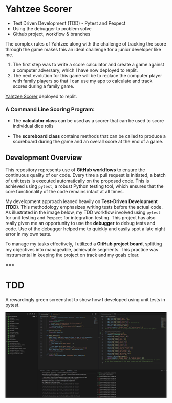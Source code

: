 # Yahtzee Scorer

- Test Driven Development (TDD) - Pytest and Pexpect
- Using the debugger to problem solve
- Github project, workflow & branches

The complex rules of Yahtzee along with the challenge of tracking the score through the game makes this an ideal challenge for a junior developer like me. 
1. The first step was to write a score calculator and create a game against a computer adversary, which I have now deployed to replit. 
2. The next evolution for this game will be to replace the computer player with family players so that I can use my app to calculate and track scores during a family game.

[Yahtzee Scorer](https://annwyl21.github.io/yahtzee_scorer/yahtzeedemo.html) deployed to replit.

### A Command Line Scoring Program:
- The **calculator class** can be used as a scorer that can be used to score individual dice rolls

- The **scoreboard class** contains methods that can be called to produce a scoreboard during the game and an overall score at the end of a game.

## Development Overview

This repository represents use of **GitHub workflows** to ensure the continuous quality of our code. Every time a pull request is initiated, a batch of unit tests is executed automatically on the proposed code. This is achieved using `pytest`, a robust Python testing tool, which ensures that the core functionality of the code remains intact at all times. 

My development approach leaned heavily on **Test-Driven Development (TDD)**. This methodology emphasizes writing tests before the actual code. As illustrated in the image below, my TDD workflow involved using `pytest` for unit testing and `Pexpect` for integration testing. This project has also really given me an opportunity to use the **debugger** to debug tests and code. Use of the debugger helped me to quickly and easily spot a late night error in my own tests.

To manage my tasks effectively, I utilized a **GitHub project board**, splitting my objectives into manageable, achievable segments. This practice was instrumental in keeping the project on track and my goals clear.

===
# TDD
A rewardingly green screenshot to show how I developed using unit tests in pytest.

![Image - Screenshot](./images/tdd_yahtzee.jpg)
